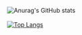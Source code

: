 ![Anurag's GitHub stats](https://github-readme-stats.vercel.app/api?username=patrickfc17&show_icons=true&theme=tokyonight)
<br>
<br>
[![Top Langs](https://github-readme-stats.vercel.app/api/top-langs/?username=patrickfc17&show_icons=true&theme=tokyonight)](https://github.com/anuraghazra/github-readme-stats)
